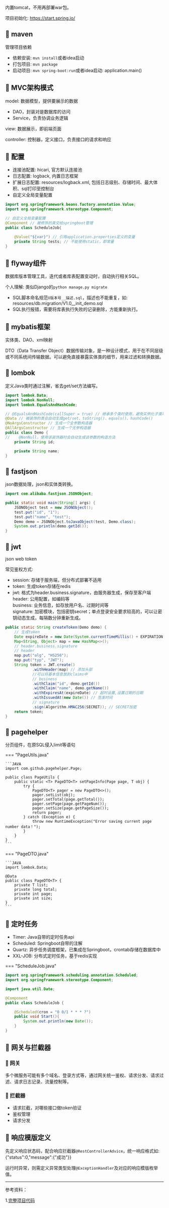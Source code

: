 内置tomcat，不用再部署war包。

项目初始化: https://start.spring.io/

## 📌 maven

管理项目依赖

- 依赖安装: `mvn install`或者idea启动
- 打包项目: `mvn package`
- 启动项目: `mvn spring-boot:run`或者idea启动: application.main()

## 📌 MVC架构模式

model: 数据模型，提供要展示的数据

- DAO，封装对是数据库的访问
- Service，负责协调业务逻辑

view: 数据展示，即前端页面

controller: 控制器，定义接口，负责接口的请求和响应

## 📌 配置

- 连接池配置: hicari, 官方默认连接池
- 日志配置: logback, 内置日志框架
- 扩展日志配置: resources/logback.xml, 包括日志级别、存储时间、最大体积、sql打印至控制台
- 自定义全局变量配置

```Java
import org.springframework.beans.factory.annotation.Value;
import org.springframework.stereotype.Component;

// 自定义全局变量配置
@Component // 被修饰的类交给springboot管理
public class ScheduleJob{

	@Value("${var}") // 引用application.properties定义的变量
	private String tests; // 不能使用static，即常量
}
```

## 📌 flyway组件

数据库版本管理工具，迭代或者库表配置变动时，自动执行相关SQL。

个人理解: 类似Django的`python manage.py migrate`

* SQL脚本命名规范`V版本号__描述.sql`，描述也不能重复，如: resources/db.migration/V1.0__init_demo.sql
* SQL执行报错，需要将库表执行失败的记录删除，方能重新执行。

## 📌 mybatis框架

实体类、DAO、xml映射

DTO（Data Transfer Object）数据传输对象，是一种设计模式，用于在不同层级或不同系统间传输数据。可以避免直接暴露实体类的细节，用来过滤和转换数据。

## 📌 lombok

定义Java类时通过注解，省去get/set方法编写。

```Java
import lombok.Data;
import lombok.NonNull;
import lombok.EqualsAndHashCode;

// @EqualsAndHashCode(callSuper = true) // 继承多个类时使用，避免实例化子类可能出现误判
@Data // 被装饰的类会自动生成get/set、toString()、equals()、hashCode()
@NoArgsConstructor // 生成一个全参数构造器
@AllArgsConstructor // 生成一个无参构造器
public class Demo {
//    @NonNull，使用该装饰器时会自动生成该参数的构造方法
    private String id;

    private String name;
}
```

## 📌 fastjson

json数据处理，json和实体类转换。

```Java
import com.alibaba.fastjson.JSONObject;

public static void main(String[] args) {
    JSONObject test = new JSONObject();
    test.put("id", "1");
    test.put("name", "test");
    Demo demo = JSONObject.toJavaObject(test, Demo.class);
    System.out.println(demo.getId());
}
```

## 📌 jwt

json web token

常见鉴权方式:

- session: 存储于服务端，但分布式部署不适用
- token: 生成token存储在redis
- jwt: 格式为header.business.signature，由服务器生成，保存至客户端  
  header: 公用配置，如编码等  
  business: 业务信息，如存放用户名、过期时间等  
  signature: 加密模块，包括密钥secret；单点登录安全要求较高的，可以让密钥动态生成，每隔数分钟重新生成。

```JAVA
public static String createToken(Demo demo) {
    // 生成token
    Date expireDate = new Date(System.currentTimeMillis() + EXPIRATION * 1000); //过期时间
    Map<String, Object> map = new HashMap<>();
    // header.business.signature
    // header
    map.put("alg", "HS256");
    map.put("typ", "JWT");
    String token = JWT.create()
            .withHeader(map) // 添加头部
            //可以将基本信息放到claims中
            // business
            .withClaim("id", demo.getId())
            .withClaim("name", demo.getName())
            .withExpiresAt(expireDate) // 超时设置,设置过期的日期
            .withIssuedAt(new Date()) // 签发时间
            // signature
            .sign(Algorithm.HMAC256(SECRET)); // SECRET加密
    return token;
}
```

## 📌 pagehelper

分页组件，在原SQL侵入limit等语句

=== "PageUtils.java"

    ```JAVA
    import com.github.pagehelper.Page;
    
    public class PageUtils {
        public static <T> PageDTO<T> setPageInfo(Page page, T obj) {
            try {
                PageDTO<T> pager = new PageDTO<>();
                pager.setList(obj);
                pager.setTotal(page.getTotal());
                pager.setPage(page.getPageNum());
                pager.setSize(page.getPageSize());
                return pager;
            } catch (Exception e) {
                throw new RuntimeException("Error saving current page number data！");
            }
        }
    }
    ```

=== "PageDTO.java"

    ```JAVA
    import lombok.Data;
    
    @Data
    public class PageDTO<T> {
        private T list;
        private long total;
        private int page;
        private int size;
    }
    ```

## 📌 定时任务

- Timer: Java自带的定时任务api
- Scheduled: Springboot自带的注解
- Quartz: 异步任务调度框架，已集成在Springboot，crontab存储在数据库中
- XXL-JOB: 分布式定时任务，基于redis实现

=== "ScheduleJob.java"

```JAVA
import org.springframework.scheduling.annotation.Scheduled;
import org.springframework.stereotype.Component;

import java.util.Date;

@Component
public class ScheduleJob {

    @Scheduled(cron = "0 0/1 * * * ?")
    public void Start(){
        System.out.println(new Date());
    }
}
```

## 📌 网关与拦截器

### 🚁 网关

多个微服务可能有多个域名、登录方式等，通过网关统一鉴权、请求分发、请求过滤、请求日志记录、流量控制等。

### 🚁 拦截器

- 请求拦截，对哪些接口做token验证
- 鉴权管理
- 请求分发

## 📌 响应模版定义

先定义响应状态码，配合响应拦截器`@RestControllerAdvice`，统一响应格式如: {"status":0,"message":{"成功"}}

运行时异常，则需定义异常类型处理`@ExceptionHandler`及对应的响应模版枚举值。

---

参考资料：

1.[完整项目代码](https://gitee.com/Jork-S-B/springboot-practice)